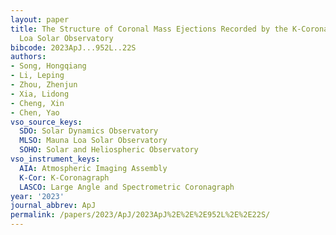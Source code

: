 ```yaml
---
layout: paper
title: The Structure of Coronal Mass Ejections Recorded by the K-Coronagraph at Mauna
  Loa Solar Observatory
bibcode: 2023ApJ...952L..22S
authors:
- Song, Hongqiang
- Li, Leping
- Zhou, Zhenjun
- Xia, Lidong
- Cheng, Xin
- Chen, Yao
vso_source_keys:
  SDO: Solar Dynamics Observatory
  MLSO: Mauna Loa Solar Observatory
  SOHO: Solar and Heliospheric Observatory
vso_instrument_keys:
  AIA: Atmospheric Imaging Assembly
  K-Cor: K-Coronagraph
  LASCO: Large Angle and Spectrometric Coronagraph
year: '2023'
journal_abbrev: ApJ
permalink: /papers/2023/ApJ/2023ApJ%2E%2E%2E952L%2E%2E22S/
---
```

